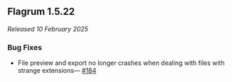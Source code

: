 ## Flagrum 1.5.22

_Released 10 February 2025_

### Bug Fixes

* File preview and export no longer crashes when dealing with files with strange extensions—
  [#184](https://github.com/Kizari/Flagrum/issues/184)
